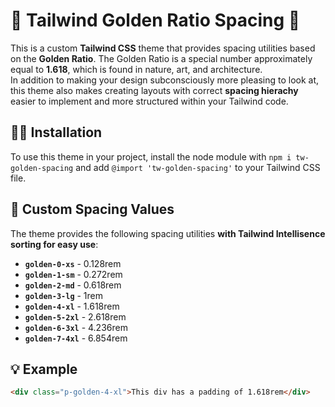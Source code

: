 # 🌟 Tailwind Golden Ratio Spacing 🌟

This is a custom **Tailwind CSS** theme that provides spacing utilities based on the **Golden Ratio**. The Golden Ratio is a special number approximately equal to **1.618**, which is found in nature, art, and architecture.\
In addition to making your design subconsciously more pleasing to look at, this theme also makes creating layouts with correct **spacing hierachy** easier to implement and more structured within your Tailwind code.

## 🧑‍💻 Installation

To use this theme in your project, install the node module with `npm i tw-golden-spacing` and add `@import 'tw-golden-spacing'` to your Tailwind CSS file.

## 🎨 Custom Spacing Values

The theme provides the following spacing utilities **with Tailwind Intellisence sorting for easy use**:

- **`golden-0-xs`** - 0.128rem
- **`golden-1-sm`** - 0.272rem
- **`golden-2-md`** - 0.618rem
- **`golden-3-lg`** - 1rem
- **`golden-4-xl`** - 1.618rem
- **`golden-5-2xl`** - 2.618rem
- **`golden-6-3xl`** - 4.236rem
- **`golden-7-4xl`** - 6.854rem

## 💡 Example

  ```html
  <div class="p-golden-4-xl">This div has a padding of 1.618rem</div>